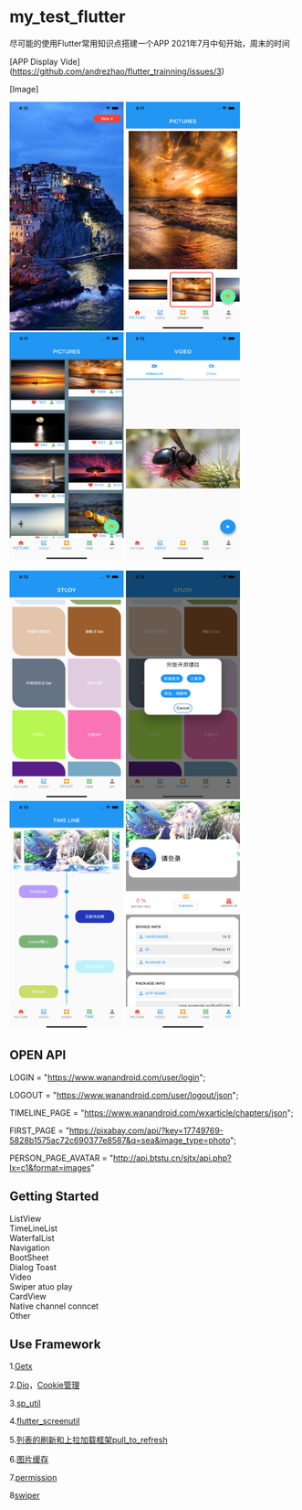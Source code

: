 # my_test_flutter

 尽可能的使用Flutter常用知识点搭建一个APP
 2021年7月中旬开始，周末的时间
 
 [APP Display Vide] (https://github.com/andrezhao/flutter_trainning/issues/3)

 [Image]

<img src="https://github.com/andrezhao/flutter_trainning/blob/main/my_test_flutter/screenshot/Simulator%20Screen%20Shot%20-%20iPhone%2011%20-%202021-08-13%20at%2018.12.25.png" width="200" height="400" />  <img src="https://github.com/andrezhao/flutter_trainning/blob/main/my_test_flutter/screenshot/Simulator%20Screen%20Shot%20-%20iPhone%2011%20-%202021-08-13%20at%2018.11.47.png" width="200" height="400" />   <img src="https://github.com/andrezhao/flutter_trainning/blob/main/my_test_flutter/screenshot/Simulator%20Screen%20Shot%20-%20iPhone%2011%20-%202021-08-13%20at%2018.11.59.png" width="200" height="400" /> <img src="https://github.com/andrezhao/flutter_trainning/blob/main/my_test_flutter/screenshot/Simulator%20Screen%20Shot%20-%20iPhone%2011%20-%202021-08-13%20at%2018.12.47.png" width="200" height="400" />

<img src="https://github.com/andrezhao/flutter_trainning/blob/main/my_test_flutter/screenshot/Simulator%20Screen%20Shot%20-%20iPhone%2011%20-%202021-08-13%20at%2018.13.07.png" width="200" height="400" /> <img src="https://github.com/andrezhao/flutter_trainning/blob/main/my_test_flutter/screenshot/Simulator%20Screen%20Shot%20-%20iPhone%2011%20-%202021-08-13%20at%2018.13.15.png" width="200" height="400" /> <img src="https://github.com/andrezhao/flutter_trainning/blob/main/my_test_flutter/screenshot/Simulator%20Screen%20Shot%20-%20iPhone%2011%20-%202021-08-13%20at%2018.13.33.png" width="200" height="400" /> <img src="https://github.com/andrezhao/flutter_trainning/blob/main/my_test_flutter/screenshot/Simulator%20Screen%20Shot%20-%20iPhone%2011%20-%202021-08-13%20at%2018.13.55.png" width="200" height="400" /> 


## OPEN API 
 LOGIN = "https://www.wanandroid.com/user/login";
 
 LOGOUT = "https://www.wanandroid.com/user/logout/json";
 
 TIMELINE_PAGE = "https://www.wanandroid.com/wxarticle/chapters/json";
 
 FIRST_PAGE = "https://pixabay.com/api/?key=17749769-5828b1575ac72c690377e8587&q=sea&image_type=photo";
 
 PERSON_PAGE_AVATAR = "http://api.btstu.cn/sjtx/api.php?lx=c1&format=images"
 

## Getting Started
  ListView   
  TimeLineList  
  WaterfalList   
  Navigation   
  BootSheet   
  Dialog Toast  
  Video   
  Swiper atuo play   
  CardView   
  Native channel conncet   
  Other   
  
## Use Framework
1.[Getx](https://pub.dev/packages/get)

2.[Dio](https://pub.dev/packages/dio)，[Cookie管理](https://pub.dev/packages/dio_cookie_manager)

3.[sp_util](https://pub.dev/packages/sp_util)

4.[flutter_screenutil](https://pub.dev/packages/flutter_screenutil)

5.[列表的刷新和上拉加载框架pull_to_refresh](https://pub.dev/packages/pull_to_refresh)

6.[图片缓存](https://pub.dev/packages/cached_network_image)

7.[permission](https://pub.dev/packages/permission_handler)

8[swiper](https://pub.dev/packages/flutter_swiper)














